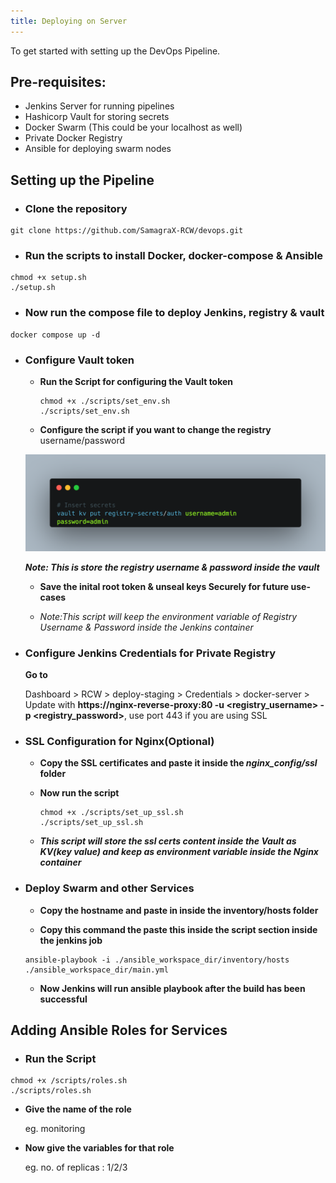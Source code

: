 ```yaml
---
title: Deploying on Server
---
```


<head>
  <title>Environment Setup</title>
  <meta
    name="description"
    content="Here we'll deploy our pipeline in the Docker Container"
  />
</head>

To get started with setting up the DevOps Pipeline.

## Pre-requisites:
- Jenkins Server for running pipelines
- Hashicorp Vault for storing secrets
- Docker Swarm (This could be your localhost as well)
- Private Docker Registry
- Ansible for deploying swarm nodes

## Setting up the Pipeline
- ### **Clone the repository**
```
git clone https://github.com/SamagraX-RCW/devops.git
```


- ### **Run the scripts to install Docker, docker-compose & Ansible** 
```
chmod +x setup.sh
./setup.sh
```
<!-- - Get your SSL key from CA(Certified Authority) and paste it inside the ssl certificate(docker-registry.crt) -->

- ### **Now run the compose file to deploy Jenkins, registry & vault** 
```
docker compose up -d
```

- ### **Configure Vault token**
  - **Run the Script for configuring the Vault token**
    ```
    chmod +x ./scripts/set_env.sh
    ./scripts/set_env.sh
    ```

  - **Configure the script if you want to change the registry** username/password

  ![registry credentials image](../assets/registry_cred.png)

  ***Note: This is store the registry username & password inside the vault***

  - **Save the inital root token & unseal keys **Securely** for future use-cases**

  - *Note:This script will keep the environment variable of Registry Username & Password inside the Jenkins container*
  

- ### **Configure Jenkins Credentials for Private Registry**
  **Go to** 

  Dashboard > RCW > deploy-staging > Credentials > docker-server > Update with **https://nginx-reverse-proxy:80 -u <registry_username> -p <registry_password>**, use port 443 if you are using SSL



- ### **SSL Configuration for Nginx**(Optional)
  - **Copy the SSL certificates and paste it inside the *nginx_config/ssl* folder**

  - **Now run the script**
    ```
    chmod +x ./scripts/set_up_ssl.sh
    ./scripts/set_up_ssl.sh
    ```
  
  - ***This script will store the ssl certs content inside the Vault as KV(key value) and keep as environment variable inside the Nginx container***

- ### **Deploy Swarm and other Services**
  - **Copy the hostname and paste in inside the inventory/hosts folder**

  - **Copy this command the paste this inside the script section inside the jenkins job**

  ```
  ansible-playbook -i ./ansible_workspace_dir/inventory/hosts ./ansible_workspace_dir/main.yml
  ```

  - **Now Jenkins will run ansible playbook after the build has been successful**



## Adding Ansible Roles for Services

- ### **Run the Script**

```
chmod +x /scripts/roles.sh
./scripts/roles.sh
```

- **Give the name of the role**

    eg. monitoring


- **Now give the variables for that role**

    eg. no. of replicas : 1/2/3